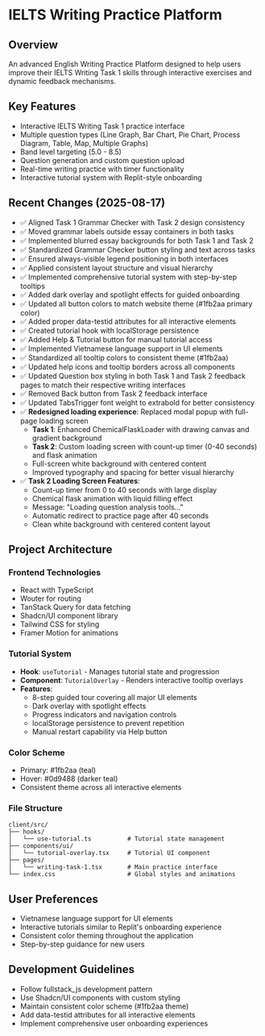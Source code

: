 # IELTS Writing Practice Platform

## Overview
An advanced English Writing Practice Platform designed to help users improve their IELTS Writing Task 1 skills through interactive exercises and dynamic feedback mechanisms.

## Key Features
- Interactive IELTS Writing Task 1 practice interface
- Multiple question types (Line Graph, Bar Chart, Pie Chart, Process Diagram, Table, Map, Multiple Graphs)
- Band level targeting (5.0 - 8.5)
- Question generation and custom question upload
- Real-time writing practice with timer functionality
- Interactive tutorial system with Replit-style onboarding

## Recent Changes (2025-08-17)
- ✅ Aligned Task 1 Grammar Checker with Task 2 design consistency
- ✅ Moved grammar labels outside essay containers in both tasks
- ✅ Implemented blurred essay backgrounds for both Task 1 and Task 2
- ✅ Standardized Grammar Checker button styling and text across tasks
- ✅ Ensured always-visible legend positioning in both interfaces
- ✅ Applied consistent layout structure and visual hierarchy
- ✅ Implemented comprehensive tutorial system with step-by-step tooltips
- ✅ Added dark overlay and spotlight effects for guided onboarding
- ✅ Updated all button colors to match website theme (#1fb2aa primary color)
- ✅ Added proper data-testid attributes for all interactive elements
- ✅ Created tutorial hook with localStorage persistence
- ✅ Added Help & Tutorial button for manual tutorial access
- ✅ Implemented Vietnamese language support in UI elements
- ✅ Standardized all tooltip colors to consistent theme (#1fb2aa)
- ✅ Updated help icons and tooltip borders across all components
- ✅ Updated Question box styling in both Task 1 and Task 2 feedback pages to match their respective writing interfaces
- ✅ Removed Back button from Task 2 feedback interface
- ✅ Updated TabsTrigger font weight to extrabold for better consistency
- ✅ **Redesigned loading experience**: Replaced modal popup with full-page loading screen
  - **Task 1**: Enhanced ChemicalFlaskLoader with drawing canvas and gradient background
  - **Task 2**: Custom loading screen with count-up timer (0-40 seconds) and flask animation
  - Full-screen white background with centered content
  - Improved typography and spacing for better visual hierarchy
- ✅ **Task 2 Loading Screen Features**:
  - Count-up timer from 0 to 40 seconds with large display
  - Chemical flask animation with liquid filling effect
  - Message: "Loading question analysis tools..."
  - Automatic redirect to practice page after 40 seconds
  - Clean white background with centered content layout

## Project Architecture

### Frontend Technologies
- React with TypeScript
- Wouter for routing
- TanStack Query for data fetching
- Shadcn/UI component library
- Tailwind CSS for styling
- Framer Motion for animations

### Tutorial System
- **Hook**: `useTutorial` - Manages tutorial state and progression
- **Component**: `TutorialOverlay` - Renders interactive tooltip overlays
- **Features**: 
  - 8-step guided tour covering all major UI elements
  - Dark overlay with spotlight effects
  - Progress indicators and navigation controls
  - localStorage persistence to prevent repetition
  - Manual restart capability via Help button

### Color Scheme
- Primary: #1fb2aa (teal)
- Hover: #0d9488 (darker teal)
- Consistent theme across all interactive elements

### File Structure
```
client/src/
├── hooks/
│   └── use-tutorial.ts          # Tutorial state management
├── components/ui/
│   └── tutorial-overlay.tsx     # Tutorial UI component
├── pages/
│   └── writing-task-1.tsx       # Main practice interface
└── index.css                    # Global styles and animations
```

## User Preferences
- Vietnamese language support for UI elements
- Interactive tutorials similar to Replit's onboarding experience
- Consistent color theming throughout the application
- Step-by-step guidance for new users

## Development Guidelines
- Follow fullstack_js development pattern
- Use Shadcn/UI components with custom styling
- Maintain consistent color scheme (#1fb2aa theme)
- Add data-testid attributes for all interactive elements
- Implement comprehensive user onboarding experiences